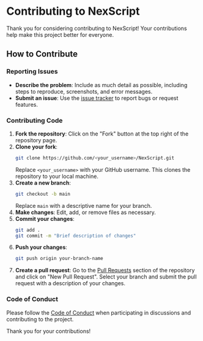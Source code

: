 
# Contributing to NexScript

Thank you for considering contributing to NexScript! Your contributions help make this project better for everyone.

## How to Contribute

### Reporting Issues
- **Describe the problem**: Include as much detail as possible, including steps to reproduce, screenshots, and error messages.
- **Submit an issue**: Use the [issue tracker](https://github.com/memecoder12345678/NexScript/issues) to report bugs or request features.

### Contributing Code
1. **Fork the repository**: Click on the "Fork" button at the top right of the repository page.
2. **Clone your fork**: 
   ```bash
   git clone https://github.com/<your_username>/NexScript.git
   ```
   Replace `<your_username>` with your GitHub username. This clones the repository to your local machine.
3. **Create a new branch**: 
   ```bash
   git checkout -b main
   ```
   Replace `main` with a descriptive name for your branch.
4. **Make changes**: Edit, add, or remove files as necessary.
5. **Commit your changes**: 
   ```bash
   git add .
   git commit -m "Brief description of changes"
   ```
6. **Push your changes**: 
   ```bash
   git push origin your-branch-name
   ```
7. **Create a pull request**: Go to the [Pull Requests](https://github.com/memecoder12345678/NexScript/pulls) section of the repository and click on "New Pull Request". Select your branch and submit the pull request with a description of your changes.

### Code of Conduct
Please follow the [Code of Conduct]() when participating in discussions and contributing to the project.


Thank you for your contributions!

